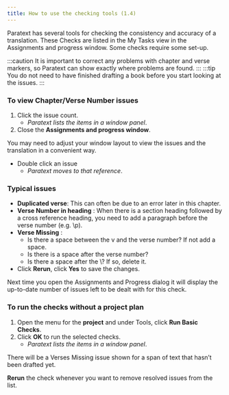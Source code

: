 ```yaml
---
title: How to use the checking tools (1.4)
---
```

Paratext has several tools for checking the consistency and accuracy of a translation. These Checks are listed in the My Tasks view in the Assignments and progress window. Some checks require some set-up.

:::caution
It is important to correct any problems with chapter and verse markers, so Paratext can show exactly where problems are found.
:::
:::tip
You do not need to have finished drafting a book before you start looking at the issues.
:::

### To view Chapter/Verse Number issues

1.  Click the issue count.  
     -  *Paratext lists the items in a window panel*.
1.  Close the **Assignments and progress window**.

You may need to adjust your window layout to view the issues and the translation in a convenient way.
-  Double click an issue  
   -  *Paratext moves to that reference*.

### Typical issues

-  **Duplicated verse**: This can often be due to an error later in this chapter.
-  **Verse Number in heading** : When there is a section heading followed by a cross reference heading, you need to add a paragraph before the verse number (e.g. \\p).
-  **Verse Missing** :
   -  Is there a space between the v and the verse number? If not add a space.
   -  Is there is a space after the verse number?
   -  Is there a space after the \\? If so, delete it.
-  Click **Rerun**, click **Yes** to save the changes.

Next time you open the Assignments and Progress dialog it will display the up-to-date number of issues left to be dealt with for this check.

### To run the checks without a project plan

1.  Open the menu for the **project** and under Tools, click **Run Basic Checks**.
1.  Click **OK** to run the selected checks.  
    -  *Paratext lists the items in a window panel*.

There will be a Verses Missing issue shown for a span of text that hasn’t been drafted yet.

**Rerun** the check whenever you want to remove resolved issues from the list.

